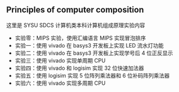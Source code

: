 ## Principles of computer composition

这里是 SYSU SDCS 计算机类本科计算机组成原理实验内容

- 实验零：MIPS 实验，使用汇编语言 MIPS 实现冒泡排序
- 实验一：使用 vivado 在 basys3 开发板上实现 LED 流水灯功能
- 实验二：使用 vivado 在 basys3 开发板上实现学号后 4 位正反显示
- 实验三：使用 vivado 实现单周期 CPU
- 实验四：使用 vivado 和 logisim 实现 32 位快速加法器
- 实验五：使用 logisim 实现 5 位阵列乘法器和 6 位补码阵列乘法器
- 实验六：使用 vivado 实现多周期 CPU

